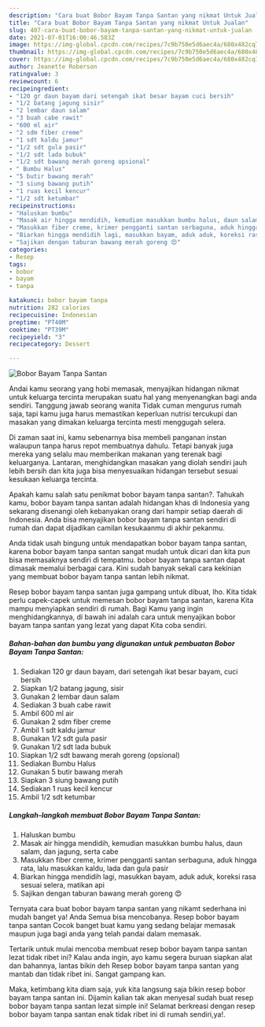 ```yaml
---
description: "Cara buat Bobor Bayam Tanpa Santan yang nikmat Untuk Jualan"
title: "Cara buat Bobor Bayam Tanpa Santan yang nikmat Untuk Jualan"
slug: 407-cara-buat-bobor-bayam-tanpa-santan-yang-nikmat-untuk-jualan
date: 2021-07-01T16:00:46.583Z
image: https://img-global.cpcdn.com/recipes/7c9b750e5d6aec4a/680x482cq70/bobor-bayam-tanpa-santan-foto-resep-utama.jpg
thumbnail: https://img-global.cpcdn.com/recipes/7c9b750e5d6aec4a/680x482cq70/bobor-bayam-tanpa-santan-foto-resep-utama.jpg
cover: https://img-global.cpcdn.com/recipes/7c9b750e5d6aec4a/680x482cq70/bobor-bayam-tanpa-santan-foto-resep-utama.jpg
author: Jeanette Roberson
ratingvalue: 3
reviewcount: 6
recipeingredient:
- "120 gr daun bayam dari setengah ikat besar bayam cuci bersih"
- "1/2 batang jagung sisir"
- "2 lembar daun salam"
- "3 buah cabe rawit"
- "600 ml air"
- "2 sdm fiber creme"
- "1 sdt kaldu jamur"
- "1/2 sdt gula pasir"
- "1/2 sdt lada bubuk"
- "1/2 sdt bawang merah goreng opsional"
- " Bumbu Halus"
- "5 butir bawang merah"
- "3 siung bawang putih"
- "1 ruas kecil kencur"
- "1/2 sdt ketumbar"
recipeinstructions:
- "Haluskan bumbu"
- "Masak air hingga mendidih, kemudian masukkan bumbu halus, daun salam, dan jagung, serta cabe"
- "Masukkan fiber creme, krimer pengganti santan serbaguna, aduk hingga rata, lalu masukkan kaldu, lada dan gula pasir"
- "Biarkan hingga mendidih lagi, masukkan bayam, aduk aduk, koreksi rasa sesuai selera, matikan api"
- "Sajikan dengan taburan bawang merah goreng 😍"
categories:
- Resep
tags:
- bobor
- bayam
- tanpa

katakunci: bobor bayam tanpa 
nutrition: 282 calories
recipecuisine: Indonesian
preptime: "PT40M"
cooktime: "PT39M"
recipeyield: "3"
recipecategory: Dessert

---
```



![Bobor Bayam Tanpa Santan](https://img-global.cpcdn.com/recipes/7c9b750e5d6aec4a/680x482cq70/bobor-bayam-tanpa-santan-foto-resep-utama.jpg)

Andai kamu seorang yang hobi memasak, menyajikan hidangan nikmat untuk keluarga tercinta merupakan suatu hal yang menyenangkan bagi anda sendiri. Tanggung jawab seorang  wanita Tidak cuman mengurus rumah saja, tapi kamu juga harus memastikan keperluan nutrisi tercukupi dan masakan yang dimakan keluarga tercinta mesti menggugah selera.

Di zaman  saat ini, kamu sebenarnya bisa membeli panganan instan walaupun tanpa harus repot membuatnya dahulu. Tetapi banyak juga mereka yang selalu mau memberikan makanan yang terenak bagi keluarganya. Lantaran, menghidangkan masakan yang diolah sendiri jauh lebih bersih dan kita juga bisa menyesuaikan hidangan tersebut sesuai kesukaan keluarga tercinta. 



Apakah kamu salah satu penikmat bobor bayam tanpa santan?. Tahukah kamu, bobor bayam tanpa santan adalah hidangan khas di Indonesia yang sekarang disenangi oleh kebanyakan orang dari hampir setiap daerah di Indonesia. Anda bisa menyajikan bobor bayam tanpa santan sendiri di rumah dan dapat dijadikan camilan kesukaanmu di akhir pekanmu.

Anda tidak usah bingung untuk mendapatkan bobor bayam tanpa santan, karena bobor bayam tanpa santan sangat mudah untuk dicari dan kita pun bisa memasaknya sendiri di tempatmu. bobor bayam tanpa santan dapat dimasak memalui berbagai cara. Kini sudah banyak sekali cara kekinian yang membuat bobor bayam tanpa santan lebih nikmat.

Resep bobor bayam tanpa santan juga gampang untuk dibuat, lho. Kita tidak perlu capek-capek untuk memesan bobor bayam tanpa santan, karena Kita mampu menyiapkan sendiri di rumah. Bagi Kamu yang ingin menghidangkannya, di bawah ini adalah cara untuk menyajikan bobor bayam tanpa santan yang lezat yang dapat Kita coba sendiri.

<!--inarticleads1-->

##### Bahan-bahan dan bumbu yang digunakan untuk pembuatan Bobor Bayam Tanpa Santan:

1. Sediakan 120 gr daun bayam, dari setengah ikat besar bayam, cuci bersih
1. Siapkan 1/2 batang jagung, sisir
1. Gunakan 2 lembar daun salam
1. Sediakan 3 buah cabe rawit
1. Ambil 600 ml air
1. Gunakan 2 sdm fiber creme
1. Ambil 1 sdt kaldu jamur
1. Gunakan 1/2 sdt gula pasir
1. Gunakan 1/2 sdt lada bubuk
1. Siapkan 1/2 sdt bawang merah goreng (opsional)
1. Sediakan  Bumbu Halus
1. Gunakan 5 butir bawang merah
1. Siapkan 3 siung bawang putih
1. Sediakan 1 ruas kecil kencur
1. Ambil 1/2 sdt ketumbar




<!--inarticleads2-->

##### Langkah-langkah membuat Bobor Bayam Tanpa Santan:

1. Haluskan bumbu
1. Masak air hingga mendidih, kemudian masukkan bumbu halus, daun salam, dan jagung, serta cabe
1. Masukkan fiber creme, krimer pengganti santan serbaguna, aduk hingga rata, lalu masukkan kaldu, lada dan gula pasir
1. Biarkan hingga mendidih lagi, masukkan bayam, aduk aduk, koreksi rasa sesuai selera, matikan api
1. Sajikan dengan taburan bawang merah goreng 😍




Ternyata cara buat bobor bayam tanpa santan yang nikamt sederhana ini mudah banget ya! Anda Semua bisa mencobanya. Resep bobor bayam tanpa santan Cocok banget buat kamu yang sedang belajar memasak maupun juga bagi anda yang telah pandai dalam memasak.

Tertarik untuk mulai mencoba membuat resep bobor bayam tanpa santan lezat tidak ribet ini? Kalau anda ingin, ayo kamu segera buruan siapkan alat dan bahannya, lantas bikin deh Resep bobor bayam tanpa santan yang mantab dan tidak ribet ini. Sangat gampang kan. 

Maka, ketimbang kita diam saja, yuk kita langsung saja bikin resep bobor bayam tanpa santan ini. Dijamin kalian tak akan menyesal sudah buat resep bobor bayam tanpa santan lezat simple ini! Selamat berkreasi dengan resep bobor bayam tanpa santan enak tidak ribet ini di rumah sendiri,ya!.

